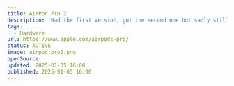 ```yaml
---
title: AirPod Pro 2
description: 'Had the first version, got the second one but sadly still have them with a Lighntning-Port. USB-C for the win!'
tags:
  - Hardware
url: https://www.apple.com/airpods-pro/
status: ACTIVE
image: airpod_pro2.png
openSource:
updated: 2025-01-05 16:00
published: 2025-01-05 16:00
---
```


